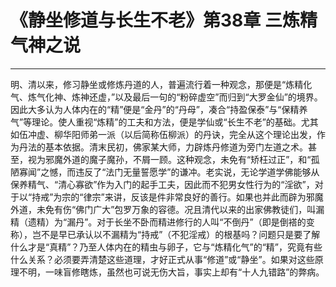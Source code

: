 # 《静坐修道与长生不老》第38章 三炼精气神之说

------

明、清以来，修习静坐或修炼丹道的人，普遍流行着一种观念，那便是“炼精化气、炼气化神、炼神还虚，”以及最后一句的“粉碎虚空”而归到“大罗金仙”的境界。因此大多认为人体内在的“精”便是“金丹”的“丹母”，凑合“持盈保泰”与“保精养气”等理论。使人重视“炼精”的工夫和方法，便是学仙或“长生不老”的基础。尤其如伍冲虚、柳华阳师弟一派（以后简称伍柳派）的丹诀，完全从这个理论出发，作为丹法的基本依据。清末民初，佛家某大师，力辟炼丹修道为旁门左道之术。甚至，视为邪魔外道的魔子魔孙，不屑一顾。这种观念，未免有“矫枉过正”，和“孤陋寡闻”之憾，而违反了“法门无量誓愿学”的谦冲。老实说，无论学道学佛能够从保养精气、“清心寡欲”作为入门的起手工夫，因此而不犯男女性行为的“淫欲”，对于以“持戒”为宗的“律宗”来讲，反该是件非常良好的善行。如果也并此而辟为邪魔外道，未免有伤“佛门广大”包罗万象的容德。况且清代以来的出家佛教徒们，叫漏精（遗精）为“漏丹”。对于长坐不卧而精进修行的人叫“不倒丹”（即是倒褡的变称），岂不是早已承认以不漏精为“持戒”（不犯淫戒）的根基吗？问题只是要了解什么才是“真精”？乃至人体内在的精虫与卵子，它与“炼精化气”的“精”，究竟有些什么关系？必须要弄清楚这些道理，才好正式从事“修道”或“静坐”。如果对这些原理不明，一味盲修瞎炼，虽然也可说无伤大旨，事实上却有“十人九错路”的弊病。